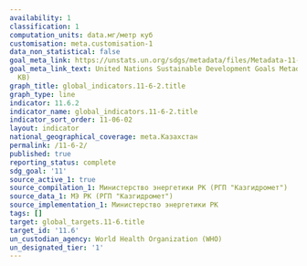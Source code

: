 ```yaml
---
availability: 1
classification: 1
computation_units: data.мг/метр куб
customisation: meta.customisation-1
data_non_statistical: false
goal_meta_link: https://unstats.un.org/sdgs/metadata/files/Metadata-11-06-02.pdf
goal_meta_link_text: United Nations Sustainable Development Goals Metadata (PDF 211
  KB)
graph_title: global_indicators.11-6-2.title
graph_type: line
indicator: 11.6.2
indicator_name: global_indicators.11-6-2.title
indicator_sort_order: 11-06-02
layout: indicator
national_geographical_coverage: meta.Казахстан
permalink: /11-6-2/
published: true
reporting_status: complete
sdg_goal: '11'
source_active_1: true
source_compilation_1: Министерство энергетики РК (РГП "Казгидромет")
source_data_1: МЭ РК (РГП "Казгидромет")
source_implementation_1: Министерство энергетики РК
tags: []
target: global_targets.11-6.title
target_id: '11.6'
un_custodian_agency: World Health Organization (WHO)
un_designated_tier: '1'
---
```

